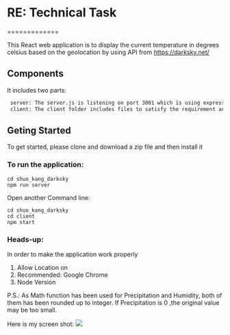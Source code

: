 # RE: Technical Task
=============

This React web application is to display the current temperature in degrees celsius based on the geolocation by using API from  https://darksky.net/ 

## Components
It includes two parts:
```bash
 server: The server.js is listening on port 3001 which is using express server to proxy resquest to DarkSky so as to avoid the issue of `Cross-Origin Resource Sharing`.
 client: The client folder includes files to satisfy the requirement and listens on port 3000
```

## Geting Started

To get started, please clone and download a zip file and then install it

### To run the application:

```
cd shuo_kang_darksky
npm run server
```

Open another Command line:
```
cd shuo_kang_darksky
cd client 
npm start
```

### Heads-up:
In order to make the application work properly
1. Allow Location on
2. Recommended: Google Chrome
3. Node Version

P.S.: As Math function has been used for Precipitation and Humidity, both of them has been rounded up to integer.
If Precipitation is 0 ,the original value may be too small.


Here is my screen shot:
![](screenshot_darksky)
